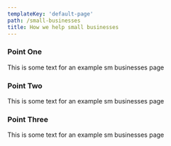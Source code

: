 ```yaml
---
templateKey: 'default-page'
path: /small-businesses
title: How we help small businesses
---
```


### Point One

This is some text for an example sm businesses page

### Point Two

This is some text for an example sm businesses page

### Point Three

This is some text for an example sm businesses page
